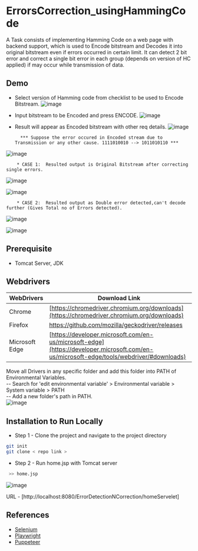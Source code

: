 # ErrorsCorrection_usingHammingCode

A Task consists of implementing Hamming Code on a web page with backend support, which is used to Encode bitstream and Decodes it into original bitstream even if errors occurred in certain limit. It can detect 2 bit error and correct a single bit error in each group (depends on version of HC applied) if may occur while transmission of data. <br/>

## Demo

- Select version of Hamming code from checklist to be used to Encode Bitstream. 
![image](https://user-images.githubusercontent.com/74758376/226928789-ed83e771-6ec3-4b92-87eb-5b5a4e465122.png)

- Input bitstream to be Encoded and press ENCODE.
![image](https://user-images.githubusercontent.com/74758376/226929299-76fb183d-1c0c-40af-8b67-59eb1ff344e3.png)

- Result will appear as Encoded bitstream with other req details.
![image](https://user-images.githubusercontent.com/74758376/226933917-fc7afdd2-7727-4ba3-85ab-cc523ff84a77.png)

  
        *** Suppose the error occured in Encoded stream due to Transmission or any other cause. 1111010010 --> 1011010110 ***
        
![image](https://user-images.githubusercontent.com/74758376/226930926-d536ad38-54d5-4be1-a89a-4f696a2e7db8.png)

        * CASE 1:  Resulted output is Original Bitstream after correcting single errors.
        
 ![image](https://user-images.githubusercontent.com/74758376/226930926-d536ad38-54d5-4be1-a89a-4f696a2e7db8.png)
 
 ![image](https://user-images.githubusercontent.com/74758376/226932485-7c209de9-9214-4c31-921a-5d56438fbb6b.png)

        * CASE 2:  Resulted output as Double error detected,can't decode further (Gives Total no of Errors detected).

![image](https://user-images.githubusercontent.com/74758376/226933403-0f0f2ec9-03d4-4e73-a579-f77027785a7b.png)

![image](https://user-images.githubusercontent.com/74758376/226933369-14afe581-f635-42b0-b8e5-2c3bd61f6038.png)


## Prerequisite 

- Tomcat Server, JDK  


## Webdrivers

| WebDrivers             | Download Link                                                                |
| ----------------- | ------------------------------------------------------------------ |
| Chrome| [https://chromedriver.chromium.org/downloads](https://chromedriver.chromium.org/downloads)|
| Firefox| https://github.com/mozilla/geckodriver/releases|
| Microsoft Edge |[https://developer.microsoft.com/en-us/microsoft-edge](https://developer.microsoft.com/en-us/microsoft-edge/tools/webdriver/#downloads)| |

 Move all Drivers in any specific folder and add this folder into PATH of Environmental Variables. <br />
-- Search for 'edit environmental variable' > Environmental variable > System variable > PATH <br />
-- Add a new folder's path in PATH.  <br />
![image](https://user-images.githubusercontent.com/74758376/170932144-40f6f187-fea2-46d2-8725-c8b5bca77f2e.png)



## Installation to Run Locally


 -  Step 1 - Clone the project and navigate to the project directory
  
```bash
git init 
git clone < repo link >

```


  -  Step 2 - Run home.jsp with Tomcat server 

```bash
 >> home.jsp

```
![image](https://user-images.githubusercontent.com/74758376/170021068-62a60db1-28f2-4850-a123-d4415c7e5378.png)

URL - [http://localhost:8080/ErrorDetectionNCorrection/homeServelet]

## References 

- [Selenium](https://www.selenium.dev/documentation)
- [Playwright](https://playwright.dev/docs/intro)
- [Puppeteer](https://pptr.dev)




